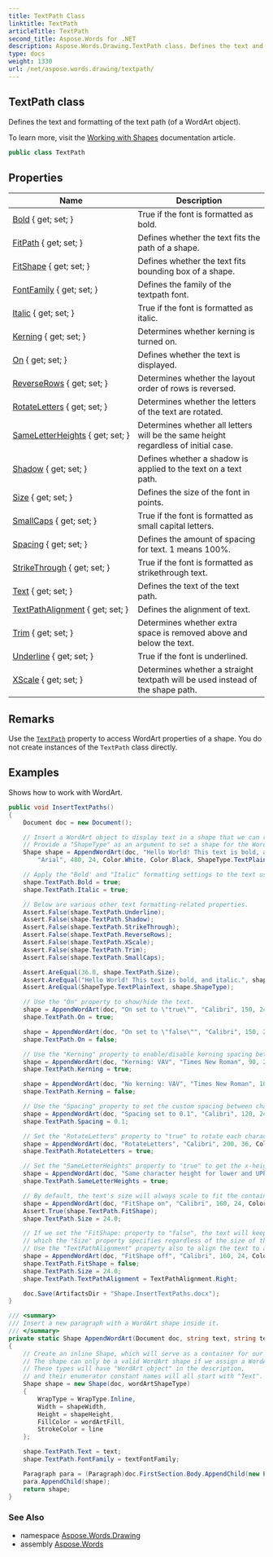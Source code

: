 ```yaml
---
title: TextPath Class
linktitle: TextPath
articleTitle: TextPath
second_title: Aspose.Words for .NET
description: Aspose.Words.Drawing.TextPath class. Defines the text and formatting of the text path of a WordArt object in C#.
type: docs
weight: 1330
url: /net/aspose.words.drawing/textpath/
---
```

## TextPath class

Defines the text and formatting of the text path (of a WordArt object).

To learn more, visit the [Working with Shapes](https://docs.aspose.com/words/net/working-with-shapes/) documentation article.

```csharp
public class TextPath
```

## Properties

| Name | Description |
| --- | --- |
| [Bold](../../aspose.words.drawing/textpath/bold/) { get; set; } | True if the font is formatted as bold. |
| [FitPath](../../aspose.words.drawing/textpath/fitpath/) { get; set; } | Defines whether the text fits the path of a shape. |
| [FitShape](../../aspose.words.drawing/textpath/fitshape/) { get; set; } | Defines whether the text fits bounding box of a shape. |
| [FontFamily](../../aspose.words.drawing/textpath/fontfamily/) { get; set; } | Defines the family of the textpath font. |
| [Italic](../../aspose.words.drawing/textpath/italic/) { get; set; } | True if the font is formatted as italic. |
| [Kerning](../../aspose.words.drawing/textpath/kerning/) { get; set; } | Determines whether kerning is turned on. |
| [On](../../aspose.words.drawing/textpath/on/) { get; set; } | Defines whether the text is displayed. |
| [ReverseRows](../../aspose.words.drawing/textpath/reverserows/) { get; set; } | Determines whether the layout order of rows is reversed. |
| [RotateLetters](../../aspose.words.drawing/textpath/rotateletters/) { get; set; } | Determines whether the letters of the text are rotated. |
| [SameLetterHeights](../../aspose.words.drawing/textpath/sameletterheights/) { get; set; } | Determines whether all letters will be the same height regardless of initial case. |
| [Shadow](../../aspose.words.drawing/textpath/shadow/) { get; set; } | Defines whether a shadow is applied to the text on a text path. |
| [Size](../../aspose.words.drawing/textpath/size/) { get; set; } | Defines the size of the font in points. |
| [SmallCaps](../../aspose.words.drawing/textpath/smallcaps/) { get; set; } | True if the font is formatted as small capital letters. |
| [Spacing](../../aspose.words.drawing/textpath/spacing/) { get; set; } | Defines the amount of spacing for text. 1 means 100%. |
| [StrikeThrough](../../aspose.words.drawing/textpath/strikethrough/) { get; set; } | True if the font is formatted as strikethrough text. |
| [Text](../../aspose.words.drawing/textpath/text/) { get; set; } | Defines the text of the text path. |
| [TextPathAlignment](../../aspose.words.drawing/textpath/textpathalignment/) { get; set; } | Defines the alignment of text. |
| [Trim](../../aspose.words.drawing/textpath/trim/) { get; set; } | Determines whether extra space is removed above and below the text. |
| [Underline](../../aspose.words.drawing/textpath/underline/) { get; set; } | True if the font is underlined. |
| [XScale](../../aspose.words.drawing/textpath/xscale/) { get; set; } | Determines whether a straight textpath will be used instead of the shape path. |

## Remarks

Use the [`TextPath`](../shape/textpath/) property to access WordArt properties of a shape. You do not create instances of the `TextPath` class directly.

## Examples

Shows how to work with WordArt.

```csharp
public void InsertTextPaths()
{
    Document doc = new Document();

    // Insert a WordArt object to display text in a shape that we can re-size and move by using the mouse in Microsoft Word.
    // Provide a "ShapeType" as an argument to set a shape for the WordArt.
    Shape shape = AppendWordArt(doc, "Hello World! This text is bold, and italic.", 
        "Arial", 480, 24, Color.White, Color.Black, ShapeType.TextPlainText);

    // Apply the "Bold' and "Italic" formatting settings to the text using the respective properties.
    shape.TextPath.Bold = true;
    shape.TextPath.Italic = true;

    // Below are various other text formatting-related properties.
    Assert.False(shape.TextPath.Underline);
    Assert.False(shape.TextPath.Shadow);
    Assert.False(shape.TextPath.StrikeThrough);
    Assert.False(shape.TextPath.ReverseRows);
    Assert.False(shape.TextPath.XScale);
    Assert.False(shape.TextPath.Trim);
    Assert.False(shape.TextPath.SmallCaps);

    Assert.AreEqual(36.0, shape.TextPath.Size);
    Assert.AreEqual("Hello World! This text is bold, and italic.", shape.TextPath.Text);
    Assert.AreEqual(ShapeType.TextPlainText, shape.ShapeType);

    // Use the "On" property to show/hide the text.
    shape = AppendWordArt(doc, "On set to \"true\"", "Calibri", 150, 24, Color.Yellow, Color.Red, ShapeType.TextPlainText);
    shape.TextPath.On = true;

    shape = AppendWordArt(doc, "On set to \"false\"", "Calibri", 150, 24, Color.Yellow, Color.Purple, ShapeType.TextPlainText);
    shape.TextPath.On = false;

    // Use the "Kerning" property to enable/disable kerning spacing between certain characters.
    shape = AppendWordArt(doc, "Kerning: VAV", "Times New Roman", 90, 24, Color.Orange, Color.Red, ShapeType.TextPlainText);
    shape.TextPath.Kerning = true;

    shape = AppendWordArt(doc, "No kerning: VAV", "Times New Roman", 100, 24, Color.Orange, Color.Red, ShapeType.TextPlainText);
    shape.TextPath.Kerning = false;

    // Use the "Spacing" property to set the custom spacing between characters on a scale from 0.0 (none) to 1.0 (default).
    shape = AppendWordArt(doc, "Spacing set to 0.1", "Calibri", 120, 24, Color.BlueViolet, Color.Blue, ShapeType.TextCascadeDown);
    shape.TextPath.Spacing = 0.1;

    // Set the "RotateLetters" property to "true" to rotate each character 90 degrees counterclockwise.
    shape = AppendWordArt(doc, "RotateLetters", "Calibri", 200, 36, Color.GreenYellow, Color.Green, ShapeType.TextWave);
    shape.TextPath.RotateLetters = true;

    // Set the "SameLetterHeights" property to "true" to get the x-height of each character to equal the cap height.
    shape = AppendWordArt(doc, "Same character height for lower and UPPER case", "Calibri", 300, 24, Color.DeepSkyBlue, Color.DodgerBlue, ShapeType.TextSlantUp);
    shape.TextPath.SameLetterHeights = true;

    // By default, the text's size will always scale to fit the containing shape's size, overriding the text size setting.
    shape = AppendWordArt(doc, "FitShape on", "Calibri", 160, 24, Color.LightBlue, Color.Blue, ShapeType.TextPlainText);
    Assert.True(shape.TextPath.FitShape);
    shape.TextPath.Size = 24.0;

    // If we set the "FitShape: property to "false", the text will keep the size
    // which the "Size" property specifies regardless of the size of the shape.
    // Use the "TextPathAlignment" property also to align the text to a side of the shape.
    shape = AppendWordArt(doc, "FitShape off", "Calibri", 160, 24, Color.LightBlue, Color.Blue, ShapeType.TextPlainText);
    shape.TextPath.FitShape = false;
    shape.TextPath.Size = 24.0;
    shape.TextPath.TextPathAlignment = TextPathAlignment.Right;

    doc.Save(ArtifactsDir + "Shape.InsertTextPaths.docx");
}

/// <summary>
/// Insert a new paragraph with a WordArt shape inside it.
/// </summary>
private static Shape AppendWordArt(Document doc, string text, string textFontFamily, double shapeWidth, double shapeHeight, Color wordArtFill, Color line, ShapeType wordArtShapeType)
{
    // Create an inline Shape, which will serve as a container for our WordArt.
    // The shape can only be a valid WordArt shape if we assign a WordArt-designated ShapeType to it.
    // These types will have "WordArt object" in the description,
    // and their enumerator constant names will all start with "Text".
    Shape shape = new Shape(doc, wordArtShapeType)
    {
        WrapType = WrapType.Inline,
        Width = shapeWidth,
        Height = shapeHeight,
        FillColor = wordArtFill,
        StrokeColor = line
    };

    shape.TextPath.Text = text;
    shape.TextPath.FontFamily = textFontFamily;

    Paragraph para = (Paragraph)doc.FirstSection.Body.AppendChild(new Paragraph(doc));
    para.AppendChild(shape);
    return shape;
}
```

### See Also

* namespace [Aspose.Words.Drawing](../../aspose.words.drawing/)
* assembly [Aspose.Words](../../)
